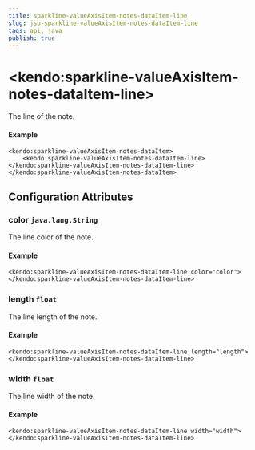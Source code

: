 ```yaml
---
title: sparkline-valueAxisItem-notes-dataItem-line
slug: jsp-sparkline-valueAxisItem-notes-dataItem-line
tags: api, java
publish: true
---
```


# \<kendo:sparkline-valueAxisItem-notes-dataItem-line\>

The line of the note.

#### Example
    <kendo:sparkline-valueAxisItem-notes-dataItem>
        <kendo:sparkline-valueAxisItem-notes-dataItem-line></kendo:sparkline-valueAxisItem-notes-dataItem-line>
    </kendo:sparkline-valueAxisItem-notes-dataItem>

## Configuration Attributes

### color `java.lang.String`

The line color of the note.

#### Example
    <kendo:sparkline-valueAxisItem-notes-dataItem-line color="color">
    </kendo:sparkline-valueAxisItem-notes-dataItem-line>

### length `float`

The line length of the note.

#### Example
    <kendo:sparkline-valueAxisItem-notes-dataItem-line length="length">
    </kendo:sparkline-valueAxisItem-notes-dataItem-line>

### width `float`

The line width of the note.

#### Example
    <kendo:sparkline-valueAxisItem-notes-dataItem-line width="width">
    </kendo:sparkline-valueAxisItem-notes-dataItem-line>


